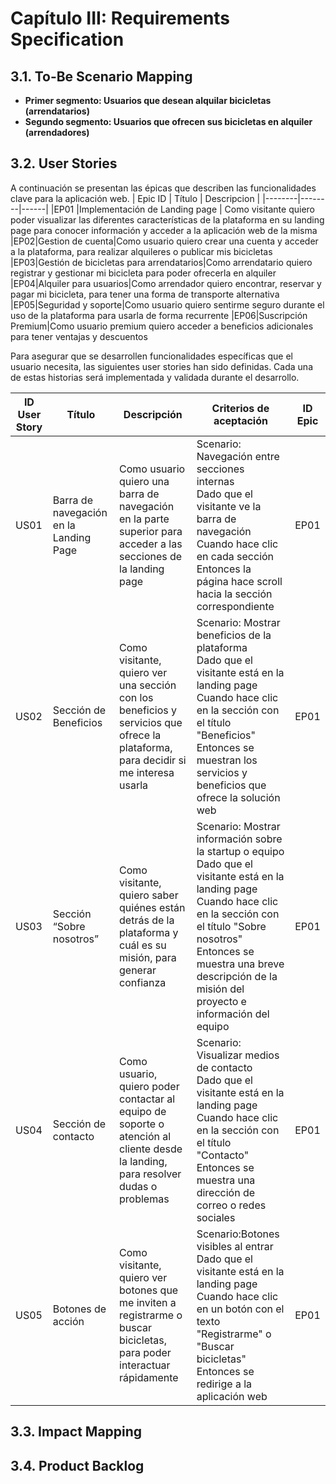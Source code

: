 # Capítulo III: Requirements Specification
## 3.1. To-Be Scenario Mapping
- **Primer segmento: Usuarios que desean alquilar bicicletas (arrendatarios)**
- **Segundo segmento: Usuarios que ofrecen sus bicicletas en alquiler (arrendadores)**
## 3.2. User Stories
A continuación se presentan las épicas que describen las funcionalidades clave para la aplicación web.
| Epic ID | Título | Descripcion |
|--------|--------|------|
|EP01 |Implementación de Landing page | Como visitante quiero poder visualizar las diferentes características de la plataforma en su landing page para conocer información y acceder a la aplicación web de la misma
|EP02|Gestion de cuenta|Como usuario quiero crear una cuenta y acceder a la plataforma, para realizar alquileres o publicar mis bicicletas 
|EP03|Gestión de bicicletas para arrendatarios|Como arrendatario quiero registrar y gestionar mi bicicleta para poder ofrecerla en alquiler
|EP04|Alquiler para usuarios|Como arrendador quiero encontrar, reservar y pagar mi bicicleta, para tener una forma de transporte alternativa
|EP05|Seguridad y soporte|Como usuario quiero sentirme seguro durante el uso de la plataforma para usarla de forma recurrente
|EP06|Suscripción Premium|Como usuario premium quiero acceder a beneficios adicionales para tener ventajas y descuentos

Para asegurar que se desarrollen funcionalidades específicas que el usuario necesita, las siguientes user stories han sido definidas. Cada una de estas historias será implementada y validada durante el desarrollo.  

| ID User Story | Título | Descripción | Criterios de aceptación | ID Epic |
|---------------|--------|-------------|-------------------------|---------|
|US01|Barra de navegación en la Landing Page|Como usuario quiero una barra de navegación en la parte superior para acceder a las secciones de la  landing page|Scenario: Navegación entre secciones internas <br> Dado que el visitante ve la barra de navegación <br>Cuando hace clic en cada sección <br>Entonces la página hace scroll hacia la sección correspondiente|EP01|
|US02|Sección de Beneficios	|Como visitante, quiero ver una sección con los beneficios y servicios que ofrece la plataforma, para decidir si me interesa usarla|Scenario: Mostrar beneficios de la plataforma <br> Dado que el visitante está en la landing page <br>Cuando hace clic en la sección con el título "Beneficios" <br>Entonces se muestran los servicios y beneficios que ofrece la solución web|EP01|
|US03|Sección “Sobre nosotros”|Como visitante, quiero saber quiénes están detrás de la plataforma y cuál es su misión, para generar confianza|Scenario: Mostrar información sobre la startup o equipo <br> Dado que el visitante está en la landing page <br>Cuando hace clic en la sección con el título "Sobre nosotros"<br>Entonces se muestra una breve descripción de la misión del proyecto e información del equipo|EP01|
|US04|Sección de contacto|Como usuario, quiero poder contactar al equipo de soporte o atención al cliente desde la landing, para resolver dudas o problemas|Scenario: Visualizar medios de contacto<br>Dado que el visitante está en la landing page<br>Cuando hace clic en la sección con el título "Contacto"<br>Entonces se muestra una dirección de correo o redes sociales|EP01|
|US05|Botones de acción|Como visitante, quiero ver botones que me inviten a registrarme o buscar bicicletas, para poder interactuar rápidamente|Scenario:Botones visibles al entrar<br>Dado que el visitante está en la landing page<br>Cuando hace clic en un botón con el texto "Registrarme" o "Buscar bicicletas"<br>Entonces se redirige a la aplicación web|EP01|

## 3.3. Impact Mapping
## 3.4. Product Backlog